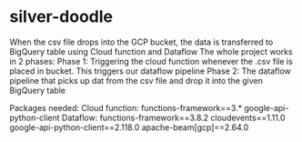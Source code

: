 # silver-doodle
When the csv file drops into the GCP bucket, the data is transferred to BigQuery table using Cloud function and Dataflow
The whole project works in 2 phases:
Phase 1:
Triggering the cloud function whenever the .csv file is placed in bucket. This triggers our dataflow pipeline
Phase 2:
The dataflow pipeline that picks up dat from the csv file and drop it into the given BigQuery table

Packages needed:
Cloud function:
functions-framework==3.*
google-api-python-client
Dataflow:
functions-framework==3.8.2
cloudevents==1.11.0
google-api-python-client==2.118.0
apache-beam[gcp]==2.64.0
